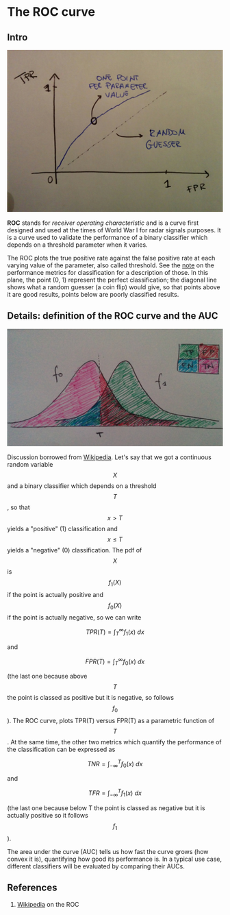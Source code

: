 # The ROC curve

## Intro

 

![](../../.gitbook/assets/roc.jpg)

**ROC** stands for _receiver operating characteristic_ and is a curve first designed and used at the times of World War I for radar signals purposes. It is a curve used to validate the performance of a binary classifier which depends on a threshold parameter when it varies.

The ROC plots the true positive rate against the false positive rate at each varying value of the parameter, also called threshold. See the [note](../perf-metrics/classification.ipynb) on the performance metrics for classification for a description of those. In this plane, the point \(0, 1\) represent the perfect classification; the diagonal line shows what a random guesser \(a coin flip\) would give, so that points above it are good results, points below are poorly classified results.

## Details: definition of the ROC curve and the AUC

 

![](../../.gitbook/assets/roc2.jpg)

Discussion borrowed from [Wikipedia](the-roc-curve.md#references). Let's say that we got a continuous random variable$$X$$and a binary classifier which depends on a threshold$$T$$, so that$$x > T$$yields a "positive" \(1\) classification and $$x \leq T$$yields a "negative" \(0\) classification. The pdf of$$X$$is$$f_1(X)$$if the point is actually positive and $$f_0(X)$$ if the point is actually negative, so we can write

$$
TPR(T) = \int_T^\infty f_1(x) \ d x
$$

and

$$
FPR(T) = \int_T^\infty f_0(x) \ d x
$$

\(the last one because above $$T$$ the point is classed as positive but it is negative, so follows $$f_0$$\). The ROC curve, plots TPR\(T\) versus FPR\(T\) as a parametric function of $$T$$. At the same time, the other two metrics which quantify the performance of the classification can be expressed as

$$
TNR = \int_{-\infty}^T f_0(x) \ d x
$$

and

$$
TFR = \int_{-\infty}^T f_1(x) \ dx
$$

\(the last one because below T the point is classed as negative but it is actually positive so it follows $$f_1$$\).

The area under the curve \(AUC\) tells us how fast the curve grows \(how convex it is\), quantifying how good its performance is. In a typical use case, different classifiers will be evaluated by comparing their AUCs.

## References

1. [Wikipedia](https://en.wikipedia.org/wiki/Receiver_operating_characteristic) on the ROC

